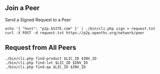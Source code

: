 #

## Join a Peer

Send a Signed Request to a Peer

	echo '{ "host": "p2p.$SITE.com" }' | ./bin/cli.php sign > request.txt
	curl -X POST -d request.txt https://p2p.openthc.org/network/peer

## Request from All Peers

	./bin/cli.php find-product $LIC_ID $INV_ID
	./bin/cli.php find-lot $LIC_ID $INV_ID
	./bin/cli.php find-qa $LIC_ID $INV_ID

